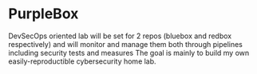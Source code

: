 # PurpleBox
DevSecOps oriented lab will be set for 2 repos (bluebox and redbox respectively) and will monitor and manage them both through pipelines including security tests and measures
The goal is mainly to build my own easily-reproductible cybersecurity home lab. 
